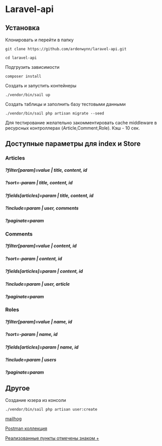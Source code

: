 # Laravel-api

## Установка

Клонировать и перейти в папку
```
git clone https://github.com/ardenwynn/laravel-api.git

cd laravel-api
```

Подгрузить зависимости
```
composer install
```

Создать и запустить контейнеры
```
./vendor/bin/sail up
```
Создать таблицы и заполнить базу тестовыми данными
```
./vendor/bin/sail php artisan migrate --seed
```

Для тестирование желательно закомментировать
cache middleware в ресурсных контроллерах (Article,Comment,Role).
Кэш - 10 сек.
## Доступные параметры для index и Store

### Articles

##### ?filter[param]=value   | title, content, id
##### ?sort=-param   | title, content, id
##### ?fields[articles]=param   | title, content, id
##### ?include=param   | user, comments
##### ?paginate=param

### Comments

##### ?filter[param]=value   | content, id
##### ?sort=-param   | content, id
##### ?fields[articles]=param   | content, id
##### ?include=param   | user, article
##### ?paginate=param

### Roles

##### ?filter[param]=value   | name, id
##### ?sort=-param   | name, id
##### ?fields[articles]=param   | name, id
##### ?include=param   | users
##### ?paginate=param

## Другое
Создание юзера из консоли
```
./vendor/bin/sail php artisan user:create
```

[mailhog](http://localhost:8025/)

[Postman коллекция](https://drive.google.com/file/d/1kdj1-VTjbwKdQKSUJWYXwqotFKUBJKwZ/view?usp=sharing)

[Реализованные пункты отмечены знаком +](https://drive.google.com/file/d/1xZ1u94R1C87EGavvfPU88wmcQwr6z-fW/view?usp=sharing)



